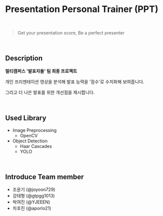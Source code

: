 # Presentation Personal Trainer (PPT)

<br>

>  Get your presentation score, Be a perfect presenter

<br>

## Description

**멀티캠퍼스 '발표자들' 팀 최종 프로젝트**

개인 프리젠테이션 영상을 분석해 발표 능력을 '점수'로 수치화해 보여줍니다.

그리고 더 나은 발표를 위한 개선점을 제시합니다.



<br>



## Used Library

- Image Preprocessing
  - OpenCV
- Object Detection
  - Haar Cascades
  - YOLO



<br>



## Introduce Team member

- 조윤기 (@joyoon729)
- 강태형 (@gtpgg1013)
- 박여진 (@YJEEEN)
- 차호진 (@aporlo21)